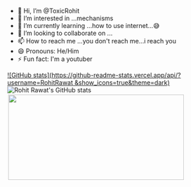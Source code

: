 - 👋 Hi, I’m @ToxicRohit
- 👀 I’m interested in ...mechanisms
- 🌱 I’m currently learning ...how to use internet...😅
- 💞️ I’m looking to collaborate on ...
- 📫 How to reach me ...you don't reach me...i reach you
- 😄 Pronouns: He/Him
- ⚡ Fun fact: I'm a youtuber

<!---
ToxicRohit/ToxicRohit is a ✨ special ✨ repository because its `README.md` (this file) appears on your GitHub profile.
You can click the Preview link to take a look at your changes.
--->

[![GitHub stats](https://github-readme-stats.vercel.app/api/?username=RohitRawat &show_icons=true&theme=dark)](https://github.com/RohitRawat) ![Rohit Rawat's GitHub stats](https://github-readme-stats.vercel.app/api/top-langs/?username=RohitRawat&layout=compact&theme=dark)  
<img src="https://github-readme-streak-stats.herokuapp.com/?user=RohitRawat&theme=dark" width="400" height="195" style="border: 2px solid white;">
